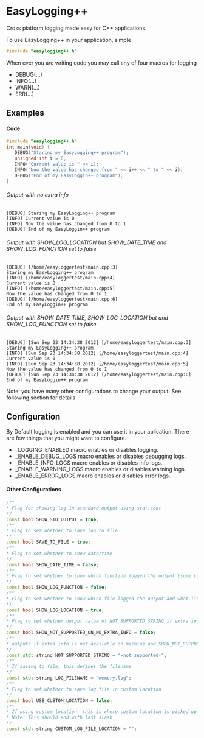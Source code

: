 EasyLogging++
===========

Cross platform logging made easy for C++ applications.

To use EasyLogging++ in your application, simple 
```C++
#include "easylogging++.h"
```

When ever you are writing code you may call any of four macros for logging
 * DEBUG(...)
 * INFO(...)
 * WARN(...)
 * ERR(...)

## Examples
#### Code
 ```C++
 #include "easylogging++.h"
 int main(void) {
    DEBUG("Staring my EasyLogging++ program");
    unsigned int i = 0;
    INFO("Current value is " << i);
    INFO("Now the value has changed from " << i++ << " to " << i);
    DEBUG("End of my EasyLoggin++ program");
 }
 ```
 ###### Output with no extra info
```
[DEBUG] Staring my EasyLogging++ program
[INFO] Current value is 0
[INFO] Now the value has changed from 0 to 1
[DEBUG] End of my EasyLoggin++ program
```
###### Output with SHOW_LOG_LOCATION but SHOW_DATE_TIME and SHOW_LOG_FUNCTION set to false
```
[DEBUG] [/home/easyloggertest/main.cpp:3]
Staring my EasyLogging++ program
[INFO] [/home/easyloggertest/main.cpp:4]
Current value is 0
[INFO] [/home/easyloggertest/main.cpp:5]
Now the value has changed from 0 to 1
[DEBUG] [/home/easyloggertest/main.cpp:6]
End of my EasyLoggin++ program

```
###### Output with SHOW_DATE_TIME, SHOW_LOG_LOCATION but and SHOW_LOG_FUNCTION set to false
```
[DEBUG] [Sun Sep 23 14:34:38 2012] [/home/easyloggertest/main.cpp:3]
Staring my EasyLogging++ program
[INFO] [Sun Sep 23 14:34:38 2012] [/home/easyloggertest/main.cpp:4]
Current value is 0
[INFO] [Sun Sep 23 14:34:38 2012] [/home/easyloggertest/main.cpp:5]
Now the value has changed from 0 to 1
[DEBUG] [Sun Sep 23 14:34:38 2012] [/home/easyloggertest/main.cpp:6]
End of my EasyLoggin++ program

```
Note: you have many other configurations to change your output. See following section for details

## Configuration
By Default logging is enabled and you can use it in your aplication. There are few things that you might want to configure.

* _LOGGING_ENABLED macro enables or disables logging. 
* _ENABLE_DEBUG_LOGS macro enables or disables debugging logs. 
* _ENABLE_INFO_LOGS macro enables or disables info logs. 
* _ENABLE_WARNING_LOGS macro enables or disables warning logs. 
* _ENABLE_ERROR_LOGS macro enables or disables error logs. 

#### Other Configurations
```C++
/**
* Flag for showing log in standard output using std::cout
*/
const bool SHOW_STD_OUTPUT = true;
/**
* Flag to set whether to save log to file
*/
const bool SAVE_TO_FILE = true;
/**
* Flag to set whether to show date/time
*/
const bool SHOW_DATE_TIME = false;
/**
* Flag to set whether to show which function logged the output (some compiler dont support this)
*/
const bool SHOW_LOG_FUNCTION = false;
/**
* Flag to set whether to show which file logged the output and what line
*/
const bool SHOW_LOG_LOCATION = true;
/**
* Flag to set whether output value of NOT_SUPPORTED_STRING if extra info is not available on machine
*/
const bool SHOW_NOT_SUPPORTED_ON_NO_EXTRA_INFO = false;
/**
* outputs if extra info is not available on machine and SHOW_NOT_SUPPORTED_ON_NO_EXTRA_INFO is true
*/
const std::string NOT_SUPPORTED_STRING = "-not supported-";
/**
* If saving to file, this defines the filename
*/
const std::string LOG_FILENAME = "memory.log";
/**
* Flag to set whether to save log file in custom location
*/
const bool USE_CUSTOM_LOCATION = false;
/**
* If using custom location, this is where custom location is picked up from.
* Note: This should end with last slash 
*/
const std::string CUSTOM_LOG_FILE_LOCATION = "";

```